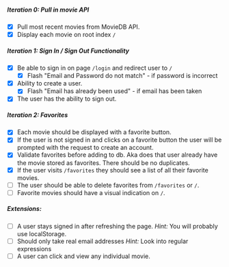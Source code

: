 ##### Iteration 0: Pull in movie API
 - [x] Pull most recent movies from MovieDB API.
 - [x] Display each movie on root index `/`

##### Iteration 1: Sign In / Sign Out Functionality
  - [x] Be able to sign in on page `/login` and redirect user to `/`
    - [x] Flash "Email and Password do not match" - if password is incorrect
  - [x] Ability to create a user.
    - [x] Flash "Email has already been used" - if email has been taken
  - [x] The user has the ability to sign out.

##### Iteration 2: Favorites
  - [x] Each movie should be displayed with a favorite button.
  - [x] If the user is not signed in and clicks on a favorite button the user will be prompted with the request to create an account.
  - [x] Validate favorites before adding to db. Aka does that user already have the movie stored as favorites. There should be no duplicates.
  - [x] If the user visits `/favorites` they should see a list of all their favorite movies.
  - [ ] The user should be able to delete favorites from `/favorites` or `/`.
  - [ ] Favorite movies should have a visual indication on `/`.

##### Extensions:
  - [ ] A user stays signed in after refreshing the page. *Hint:* You will probably use localStorage.
  - [ ] Should only take real email addresses *Hint:* Look into regular expressions
  - [ ] A user can click and view any individual movie.